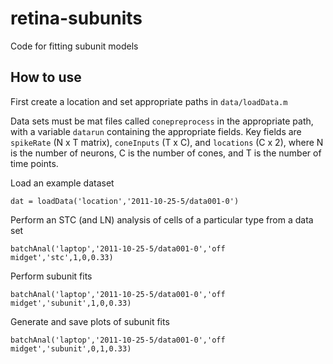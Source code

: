 retina-subunits
===============

Code for fitting subunit models

How to use
----------

First create a location and set appropriate paths in `data/loadData.m`

Data sets must be mat files called `conepreprocess` in the appropriate path, with a variable `datarun` containing the appropriate fields. Key fields are `spikeRate` (N x T matrix), `coneInputs` (T x C), and `locations` (C x 2), where N is the number of neurons, C is the number of cones, and T is the number of time points. 

Load an example dataset

	dat = loadData('location','2011-10-25-5/data001-0')

Perform an STC (and LN) analysis of cells of a particular type from a data set

	batchAnal('laptop','2011-10-25-5/data001-0','off midget','stc',1,0,0.33)

Perform subunit fits

	batchAnal('laptop','2011-10-25-5/data001-0','off midget','subunit',1,0,0.33)

Generate and save plots of subunit fits

	batchAnal('laptop','2011-10-25-5/data001-0','off midget','subunit',0,1,0.33)
